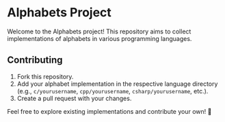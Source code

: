 # Alphabets Project

Welcome to the Alphabets project! This repository aims to collect implementations of alphabets in various programming languages.

## Contributing

1. Fork this repository.
2. Add your alphabet implementation in the respective language directory (e.g., `c/yourusername`, `cpp/yourusername`, `csharp/yourusername`, etc.).
3. Create a pull request with your changes.

Feel free to explore existing implementations and contribute your own! 🌟
